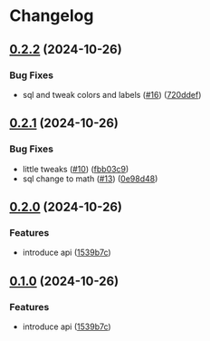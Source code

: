 # Changelog

## [0.2.2](https://github.com/joshlopes/ricardo-avaliacao/compare/api-v0.2.1...api-v0.2.2) (2024-10-26)


### Bug Fixes

* sql and tweak colors and labels ([#16](https://github.com/joshlopes/ricardo-avaliacao/issues/16)) ([720ddef](https://github.com/joshlopes/ricardo-avaliacao/commit/720ddef6acb79b656aa51cc350cde55350d8be13))

## [0.2.1](https://github.com/joshlopes/ricardo-avaliacao/compare/api-v0.2.0...api-v0.2.1) (2024-10-26)


### Bug Fixes

* little tweaks ([#10](https://github.com/joshlopes/ricardo-avaliacao/issues/10)) ([fbb03c9](https://github.com/joshlopes/ricardo-avaliacao/commit/fbb03c91c83d84bb88215630f4ed0b55965fd673))
* sql change to math ([#13](https://github.com/joshlopes/ricardo-avaliacao/issues/13)) ([0e98d48](https://github.com/joshlopes/ricardo-avaliacao/commit/0e98d486edab601c8732c0b58d993397380ab31f))

## [0.2.0](https://github.com/joshlopes/ricardo-avaliacao/compare/api-v0.1.0...api-v0.2.0) (2024-10-26)


### Features

* introduce api ([1539b7c](https://github.com/joshlopes/ricardo-avaliacao/commit/1539b7c5d6bea5f0a7a584eb3b2784e4608a5756))

## [0.1.0](https://github.com/joshlopes/ricardo-avaliacao/compare/ricardo-avaliacao-v0.0.1...ricardo-avaliacao-v0.1.0) (2024-10-26)


### Features

* introduce api ([1539b7c](https://github.com/joshlopes/ricardo-avaliacao/commit/1539b7c5d6bea5f0a7a584eb3b2784e4608a5756))
